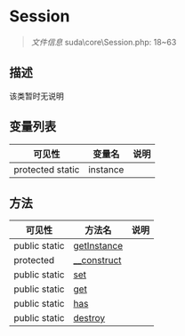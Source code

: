 #  Session 

> *文件信息* suda\core\Session.php: 18~63



## 描述

该类暂时无说明





## 变量列表
| 可见性 |  变量名   | 说明 |
|--------|----|------|
| protected static  | instance | | 



## 方法


| 可见性 | 方法名 | 说明 |
|--------|-------|------|
| public static|[getInstance](Session/getInstance.md) |  |
| protected |[__construct](Session/__construct.md) |  |
| public static|[set](Session/set.md) |  |
| public static|[get](Session/get.md) |  |
| public static|[has](Session/has.md) |  |
| public static|[destroy](Session/destroy.md) |  |
